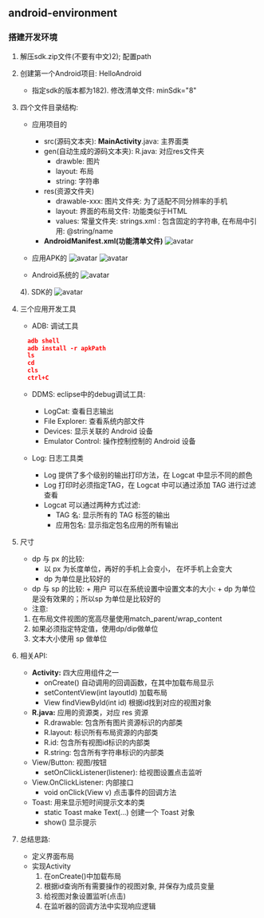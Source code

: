 ##  android-environment
### 搭建开发环境
1. 解压sdk.zip文件(不要有中文)2); 配置path
2. 创建第一个Android项目: HelloAndroid
    * 指定sdk的版本都为182). 修改清单文件: minSdk="8"
3. 四个文件目录结构:
    * 应用项目的
      + src(源码文本夹): **MainActivity**.java: 主界面类
      + gen(自动生成的源码文本夹): R.java: 对应res文件夹
        - drawble: 图片
        - layout: 布局
        - string: 字符串
      + res(资源文件夹)
        - drawable-xxx: 图片文件夹: 为了适配不同分辨率的手机
        - layout: 界面的布局文件: 功能类似于HTML
        - values: 常量文件夹: strings.xml : 包含固定的字符串, 在布局中引用: @string/name
      + **AndroidManifest.xml(功能清单文件)**
      ![avatar](https://img-blog.csdnimg.cn/20190309191219716.png?x-oss-process=image/watermark,type_ZmFuZ3poZW5naGVpdGk,shadow_10,text_aHR0cHM6Ly9ibG9nLmNzZG4ubmV0L3FxXzM3NzA0MzY0,size_16,color_FFFFFF,t_70)

     * 应用APK的
     ![avatar](https://img-blog.csdnimg.cn/20190309191439658.png?x-oss-process=image/watermark,type_ZmFuZ3poZW5naGVpdGk,shadow_10,text_aHR0cHM6Ly9ibG9nLmNzZG4ubmV0L3FxXzM3NzA0MzY0,size_16,color_FFFFFF,t_70)
     ![avatar](https://img-blog.csdnimg.cn/20190309191452963.png?x-oss-process=image/watermark,type_ZmFuZ3poZW5naGVpdGk,shadow_10,text_aHR0cHM6Ly9ibG9nLmNzZG4ubmV0L3FxXzM3NzA0MzY0,size_16,color_FFFFFF,t_70)
               
     * Android系统的
     ![avatar](https://img-blog.csdnimg.cn/20190309191507735.png?x-oss-process=image/watermark,type_ZmFuZ3poZW5naGVpdGk,shadow_10,text_aHR0cHM6Ly9ibG9nLmNzZG4ubmV0L3FxXzM3NzA0MzY0,size_16,color_FFFFFF,t_70)
             
     4). SDK的
     ![avatar](https://img-blog.csdnimg.cn/20190309191519922.png?x-oss-process=image/watermark,type_ZmFuZ3poZW5naGVpdGk,shadow_10,text_aHR0cHM6Ly9ibG9nLmNzZG4ubmV0L3FxXzM3NzA0MzY0,size_16,color_FFFFFF,t_70)
   
4. 三个应用开发工具
   * ADB: 调试工具
   ```json
     adb shell
     adb install -r apkPath
     ls
     cd
     cls
     ctrl+C
     ```
     * DDMS: eclipse中的debug调试工具:
        + LogCat: 查看日志输出
        + File Explorer: 查看系统内部文件
        + Devices: 显示关联的 Android 设备
        + Emulator Control: 操作控制控制的 Android 设备 
          
    * Log: 日志工具类
        + Log 提供了多个级别的输出打印方法，在 Logcat 中显示不同的颜色
        + Log 打印时必须指定TAG，在 Logcat 中可以通过添加 TAG 进行过滤查看
        + Logcat 可以通过两种方式过滤:
          - TAG 名: 显示所有的 TAG 标签的输出
          - 应用包名: 显示指定包名应用的所有输出

5. 尺寸
     * dp 与 px 的比较: 
       + 以 px 为长度单位，再好的手机上会变小， 在坏手机上会变大
       + dp 为单位是比较好的
     *  dp 与 sp 的比较: 
       + 用户 可以在系统设置中设置文本的大小:
       + dp 为单位是没有效果的；所以sp 为单位是比较好的
     * 注意:
      1. 在布局文件视图的宽高尽量使用match_parent/wrap_content
      2. 如果必须指定特定值，使用dp/dip做单位
      3. 文本大小使用 sp 做单位        

6. 相关API:
     * **Activity:** 四大应用组件之一
       + onCreate() 自动调用的回调函数，在其中加载布局显示
       + setContentView(int layoutId) 加载布局
       + View findViewById(int id) 根据id找到对应的视图对象
     * **R.java:** 应用的资源类，对应 res 资源
       + R.drawable: 包含所有图片资源标识的内部类
       + R.layout: 标识所有布局资源的内部类
       + R.id: 包含所有视图id标识的内部类
       + R.string: 包含所有字符串标识的内部类
     * View/Button: 视图/按钮
       + setOnClickListener(listener): 给视图设置点击监听
     * View.OnClickListener: 内部接口
       + void onClick(View v) 点击事件的回调方法
     * Toast: 用来显示短时间提示文本的类
       + static Toast make Text(...) 创建一个 Toast 对象
       + show() 显示提示


7. 总结思路:
     * 定义界面布局
     * 实现Activity
       1. 在onCreate()中加载布局
       2. 根据id查询所有需要操作的视图对象, 并保存为成员变量
       3. 给视图对象设置监听(点击)
       4. 在监听器的回调方法中实现响应逻辑

